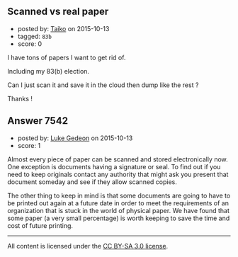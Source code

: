 ## Scanned vs real paper

- posted by: [Taiko](https://stackexchange.com/users/334941/taiko) on 2015-10-13
- tagged: `83b`
- score: 0

<p>I have tons of papers I want to get rid of.</p>

<p>Including my 83(b) election.</p>

<p>Can I just scan it and save it in the cloud then dump like the rest ?</p>

<p>Thanks !</p>



## Answer 7542

- posted by: [Luke Gedeon](https://stackexchange.com/users/1119600/luke-gedeon) on 2015-10-13
- score: 1

<p>Almost every piece of paper can be scanned and stored electronically now. One exception is documents having a signature or seal. To find out if you need to keep originals contact any authority that might ask you present that document someday and see if they allow scanned copies.</p>

<p>The other thing to keep in mind is that some documents are going to have to be printed out again at a future date in order to meet the requirements of an organization that is stuck in the world of physical paper. We have found that some paper (a very small percentage) is worth keeping to save the time and cost of future printing.</p>




---

All content is licensed under the [CC BY-SA 3.0 license](https://creativecommons.org/licenses/by-sa/3.0/).
